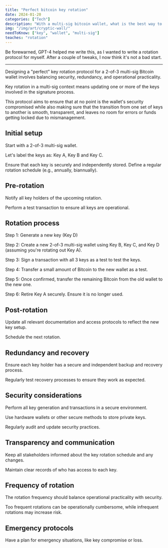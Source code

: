 ```yaml
---
title: "Perfect bitcoin key rotation"
date: 2024-01-20
categories: ["Tech"]
description: "With a multi-sig bitcoin wallet, what is the best way to safely rotate your keys?"
img: "/img/art/cryptic-wall/"
needToKnow: ["key", "wallet", "multi-sig"]
teaches: "rotation"
---
```

Be forewarned, GPT-4 helped me write this, as I wanted to write a rotation protocol for myself. After a couple of tweaks, I now think it's not a bad start.


---


Designing a "perfect" key rotation protocol for a 2-of-3 multi-sig Bitcoin wallet involves balancing security, redundancy, and operational practicality.

Key rotation in a multi-sig context means updating one or more of the keys involved in the signature process.

This protocol aims to ensure that at no point is the wallet's security compromised
while also making sure that the transition from one set of keys to another is smooth,
transparent, and leaves no room for errors or funds getting locked due to mismanagement.

## Initial setup

Start with a 2-of-3 multi-sig wallet.

Let's label the keys as: Key A, Key B and Key C.

Ensure that each key is securely and independently stored.
Define a regular rotation schedule (e.g., annually, biannually).

## Pre-rotation

Notify all key holders of the upcoming rotation.

Perform a test transaction to ensure all keys are operational.

## Rotation process

Step 1: Generate a new key (Key D)

Step 2: Create a new 2-of-3 multi-sig wallet using Key B, Key C, and Key D (assuming you're rotating out Key A).

Step 3: Sign a transaction with all 3 keys as a test to test the keys.

Step 4: Transfer a small amount of Bitcoin to the new wallet as a test.

Step 5: Once confirmed, transfer the remaining Bitcoin from the old wallet to the new one.

Step 6: Retire Key A securely. Ensure it is no longer used.

## Post-rotation

Update all relevant documentation and access protocols to reflect the new key setup.

Schedule the next rotation.


## Redundancy and recovery

Ensure each key holder has a secure and independent backup and recovery process.

Regularly test recovery processes to ensure they work as expected.

## Security considerations

Perform all key generation and transactions in a secure environment.

Use hardware wallets or other secure methods to store private keys.

Regularly audit and update security practices.

## Transparency and communication

Keep all stakeholders informed about the key rotation schedule and any changes.

Maintain clear records of who has access to each key.

## Frequency of rotation

The rotation frequency should balance operational practicality with security.

Too frequent rotations can be operationally cumbersome, while infrequent rotations may increase risk.

## Emergency protocols

Have a plan for emergency situations, like key compromise or loss.

